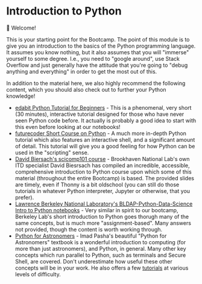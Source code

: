 # Introduction to Python

👋 Welcome!

This is your starting point for the Bootcamp. The point of this module is to give you an introduction to the basics of the Python programming language. It assumes you know nothing, but it also assumes that you will "immerse" yourself to some degree. I.e., you need to "google around", use Stack Overflow and just generally have the attitude that you're going to "debug anything and everything" in order to get the most out of this.

In addition to the material here, we also highly recommend the following content, which you should also check out to further your Python knowledge!
- [edabit Python Tutorial for Beginners](https://edabit.com/tutorial/python) - This is a phenomenal, very short (30 minutes), interactive tutorial designed for those who have never seen Python code before. It actually is probably a good idea to start with this even before looking at our notebooks!
- [futurecoder Short Course on Python](https://futurecoder.io/course/#toc) - A much more in-depth Python tutorial which also features an interactive shell, and a significant amount of detail. This tutorial will give you a good feeling for how Python can be used in the "scripting" sense.
- [David Biersach's scicomp101 course](https://github.com/dbiersach/scicomp101) - Brookhaven National Lab's own ITD specialist David Biesrsach has compiled an incredible, accessible, comprehensive introduction to Python course upon which some of this material (throughout the entire Bootcamp) is based. The provided slides are timely, even if Thonny is a bit oldschool (you can still do those tutorials in whatever Python interpreter, Jupyter or otherwise, that you prefer).
- [Lawrence Berkeley National Laboratory's BLDAP-Python-Data-Science Intro to Python notebooks](https://github.com/LBNLnext/BLDAP-Python-Data-Science/tree/9038eaa4eee47e7266791f8b237d35c1b2560c4f/00%20Intro%20to%20Python) - Very similar in spirit to our bootcamp, Berkeley Lab's short introduction to Python goes thorugh many of the same concepts, but is much more "assignment-based". Many answers not provided, though the content is worth working through.
- [Python for Astronomers](https://prappleizer.github.io/index.html) - Imad Pasha's beautiful "Python for Astronomers" textbook is a wonderful introduction to computing (for more than just astronomers), and Python, in general. Many other key concepts which run parallel to Python, such as terminals and Secure Shell, are covered. Don't underestimate how useful these other concepts will be in your work. He also offers a few [tutorials](https://prappleizer.github.io/index.html#tutorials) at various levels of difficulty.
